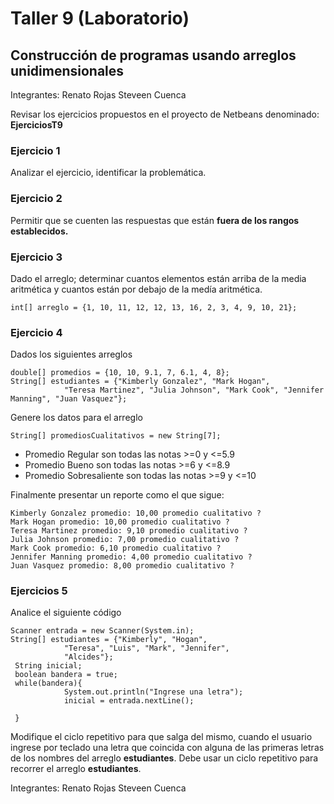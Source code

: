 # Taller 9 (Laboratorio)
## Construcción de programas usando arreglos unidimensionales

Integrantes:
Renato Rojas
Steveen Cuenca

Revisar los ejercicios propuestos en el proyecto de Netbeans denominado: **EjerciciosT9**

### Ejercicio 1
Analizar el ejercicio, identificar la problemática.

### Ejercicio 2
Permitir que se cuenten las respuestas que están **fuera de los rangos establecidos.**

### Ejercicio 3
Dado el arreglo; determinar cuantos elementos están arriba de la media aritmética y cuantos están por debajo de la medía aritmética.
```
int[] arreglo = {1, 10, 11, 12, 12, 13, 16, 2, 3, 4, 9, 10, 21};
```

### Ejercicio 4
Dados los siguientes arreglos
```
double[] promedios = {10, 10, 9.1, 7, 6.1, 4, 8};
String[] estudiantes = {"Kimberly Gonzalez", "Mark Hogan",
            "Teresa Martinez", "Julia Johnson", "Mark Cook", "Jennifer Manning", "Juan Vasquez"};
```

Genere  los datos para el arreglo
```
String[] promediosCualitativos = new String[7];

```
* Promedio Regular son todas las notas >=0 y <=5.9
* Promedio Bueno son todas las notas >=6 y <=8.9
* Promedio Sobresaliente son todas las notas >=9 y <=10

Finalmente presentar un reporte como el que sigue:

```
Kimberly Gonzalez promedio: 10,00 promedio cualitativo ?
Mark Hogan promedio: 10,00 promedio cualitativo ?
Teresa Martinez promedio: 9,10 promedio cualitativo ?
Julia Johnson promedio: 7,00 promedio cualitativo ?
Mark Cook promedio: 6,10 promedio cualitativo ?
Jennifer Manning promedio: 4,00 promedio cualitativo ?
Juan Vasquez promedio: 8,00 promedio cualitativo ?
```

### Ejercicios 5
Analice el siguiente código
```
Scanner entrada = new Scanner(System.in);
String[] estudiantes = {"Kimberly", "Hogan",
            "Teresa", "Luis", "Mark", "Jennifer",
            "Alcides"};
 String inicial;
 boolean bandera = true;
 while(bandera){
            System.out.println("Ingrese una letra");
            inicial = entrada.nextLine();

 }
```
Modifique el ciclo repetitivo para que salga del mismo, cuando el usuario ingrese por teclado una letra que coincida con alguna de las primeras letras de los nombres del arreglo **estudiantes**. Debe usar un ciclo repetitivo para recorrer el arreglo **estudiantes**.

Integrantes:
Renato Rojas
Steveen Cuenca

